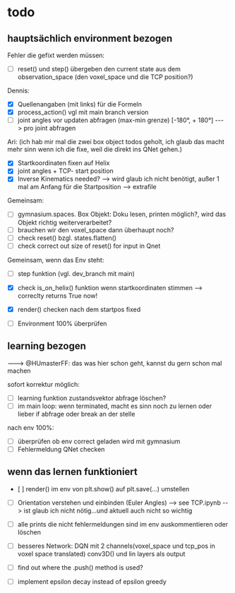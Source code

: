 # todo

## hauptsächlich environment bezogen

Fehler die gefixt werden müssen:

- [ ] reset() und step() übergeben den current state aus dem observation_space (den voxel_space und die TCP position?)

Dennis:

- [x] Quellenangaben (mit links) für die Formeln
- [x] process_action() vgl mit main branch version
- [ ] joint angles vor updaten abfragen (max-min grenze) [-180°, + 180°] ---> pro joint abfragen

Ari: (ich hab mir mal die zwei box object todos geholt, ich glaub das macht mehr sinn wenn ich die fixe,
weil die direkt ins QNet gehen.)

- [x] Startkoordinaten fixen auf Helix
- [x] joint angles + TCP- start position
- [x] Inverse Kinematics needed?  --> wird glaub ich nicht benötigt, außer 1 mal am Anfang für die Startposition  --> extrafile

Gemeinsam:

- [ ] gymnasium.spaces. Box Objekt: Doku lesen, printen möglich?, wird das Objekt richtig weiterverarbeitet?
- [ ] brauchen wir den voxel_space dann überhaupt noch?
- [ ] check reset() bzgl. states.flatten()
- [ ] check correct out size of reset() for input in Qnet

Gemeinsam, wenn das Env steht:

- [ ] step funktion (vgl. dev_branch mit main)
- [x] check is_on_helix() funktion wenn startkoordinaten stimmen   -->  correclty returns True now!
- [x] render() checken nach dem startpos fixed

- [ ] Environment 100% überprüfen

## learning bezogen

---> @HUmasterFF: das was hier schon geht, kannst du gern schon mal machen

sofort korrektur möglich:

- [ ] learning funktion zustandsvektor abfrage löschen?
- [ ]  im main loop:  wenn terminated, macht es sinn noch zu lernen oder lieber if abfrage oder break an der stelle

nach env 100%:

- [ ] überprüfen ob env correct geladen wird mit gymnasium
- [ ] Fehlermeldung QNet checken

## wenn das lernen funktioniert

- [ ] render() im env von plt.show() auf plt.save(...) umstellen
- [ ] Orientation verstehen und einbinden (Euler Angles) --> see TCP.ipynb  --> ist glaub ich nicht nötig...und aktuell auch nicht so wichtig
- [ ] alle prints die nicht fehlermeldungen sind im env auskommentieren oder löschen

- [ ] besseres Network: DQN mit 2 channels(voxel_space und tcp_pos in voxel space translated) conv3D() und lin layers als output
- [ ] find out where the .push() method is used?
- [ ] implement epsilon decay instead of epsilon greedy
